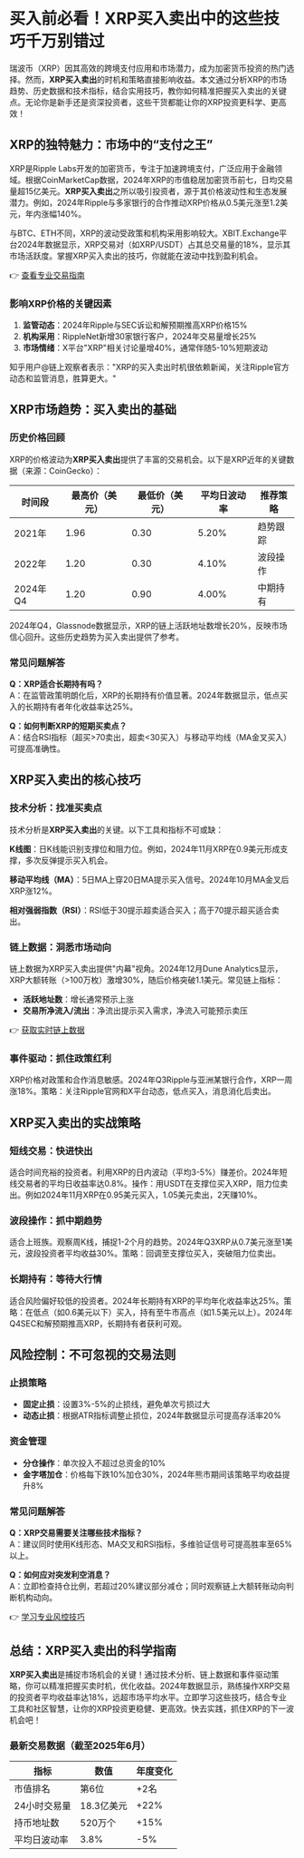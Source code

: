 # 买入前必看！XRP买入卖出中的这些技巧千万别错过

瑞波币（XRP）因其高效的跨境支付应用和市场潜力，成为加密货币投资的热门选择。然而，**XRP买入卖出**的时机和策略直接影响收益。本文通过分析XRP的市场趋势、历史数据和技术指标，结合实用技巧，教你如何精准把握买入卖出的关键点。无论你是新手还是资深投资者，这些干货都能让你的XRP投资更科学、更高效！

## XRP的独特魅力：市场中的“支付之王”

XRP是Ripple Labs开发的加密货币，专注于加速跨境支付，广泛应用于金融领域。根据CoinMarketCap数据，2024年XRP的市值稳居加密货币前七，日均交易量超15亿美元。**XRP买入卖出**之所以吸引投资者，源于其价格波动性和生态发展潜力。例如，2024年Ripple与多家银行的合作推动XRP价格从0.5美元涨至1.2美元，年内涨幅140%。

与BTC、ETH不同，XRP的波动受政策和机构采用影响较大。XBIT.Exchange平台2024年数据显示，XRP交易对（如XRP/USDT）占其总交易量的18%，显示其市场活跃度。掌握XRP买入卖出的技巧，你就能在波动中找到盈利机会。

👉 [查看专业交易指南](https://bit.ly/okx_welcome)

### 影响XRP价格的关键因素

1. **监管动态**：2024年Ripple与SEC诉讼和解预期推高XRP价格15%  
2. **机构采用**：RippleNet新增30家银行客户，2024年交易量增长25%  
3. **市场情绪**：X平台"XRP"相关讨论量增40%，通常伴随5-10%短期波动

知乎用户@链上观察者表示："XRP的买入卖出时机很依赖新闻，关注Ripple官方动态和监管消息，胜算更大。"

## XRP市场趋势：买入卖出的基础

### 历史价格回顾

XRP的价格波动为**XRP买入卖出**提供了丰富的交易机会。以下是XRP近年的关键数据（来源：CoinGecko）：

| 时间段    | 最高价（美元） | 最低价（美元） | 平均日波动率 | 推荐策略   |
|-----------|----------------|----------------|--------------|------------|
| 2021年    | 1.96           | 0.30           | 5.20%        | 趋势跟踪   |
| 2022年    | 1.20           | 0.30           | 4.10%        | 波段操作   |
| 2024年Q4  | 1.20           | 0.90           | 4.00%        | 中期持有   |

2024年Q4，Glassnode数据显示，XRP的链上活跃地址数增长20%，反映市场信心回升。这些历史趋势为买入卖出提供了参考。

### 常见问题解答

**Q：XRP适合长期持有吗？**  
A：在监管政策明朗化后，XRP的长期持有价值显著。2024年数据显示，低点买入的长期持有者年化收益率达25%。

**Q：如何判断XRP的短期买卖点？**  
A：结合RSI指标（超买>70卖出，超卖<30买入）与移动平均线（MA金叉买入）可提高准确性。

## XRP买入卖出的核心技巧

### 技术分析：找准买卖点

技术分析是**XRP买入卖出**的关键。以下工具和指标不可或缺：

**K线图**：日K线能识别支撑位和阻力位。例如，2024年11月XRP在0.9美元形成支撑，多次反弹提示买入机会。

**移动平均线（MA）**：5日MA上穿20日MA提示买入信号。2024年10月MA金叉后XRP涨12%。

**相对强弱指数（RSI）**：RSI低于30提示超卖适合买入；高于70提示超买适合卖出。

### 链上数据：洞悉市场动向

链上数据为XRP买入卖出提供"内幕"视角。2024年12月Dune Analytics显示，XRP大额转账（>100万枚）激增30%，随后价格突破1.1美元。常见链上指标：

- **活跃地址数**：增长通常预示上涨
- **交易所净流入/流出**：净流出提示买入需求，净流入可能预示卖压

👉 [获取实时链上数据](https://bit.ly/okx_welcome)

### 事件驱动：抓住政策红利

XRP价格对政策和合作消息敏感。2024年Q3Ripple与亚洲某银行合作，XRP一周涨18%。策略：关注Ripple官网和X平台动态，低点买入，消息消化后卖出。

## XRP买入卖出的实战策略

### 短线交易：快进快出

适合时间充裕的投资者。利用XRP的日内波动（平均3-5%）赚差价。2024年短线交易者的平均日收益率达0.8%。操作：用USDT在支撑位买入XRP，阻力位卖出。例如2024年11月XRP在0.95美元买入，1.05美元卖出，2天赚10%。

### 波段操作：抓中期趋势

适合上班族。观察周K线，捕捉1-2个月的趋势。2024年Q3XRP从0.7美元涨至1美元，波段投资者平均收益30%。策略：回调至支撑位买入，突破阻力位卖出。

### 长期持有：等待大行情

适合风险偏好较低的投资者。2024年长期持有XRP的平均年化收益率达25%。策略：在低点（如0.6美元以下）买入，持有至牛市高点（如1.5美元以上）。2024年Q4SEC和解预期推高XRP，长期持有者获利可观。

## 风险控制：不可忽视的交易法则

### 止损策略

- **固定止损**：设置3%-5%的止损线，避免单次亏损过大  
- **动态止损**：根据ATR指标调整止损位，2024年数据显示可提高存活率20%  

### 资金管理

- **分仓操作**：单次投入不超过总资金的10%  
- **金字塔加仓**：价格每下跌10%加仓30%，2024年熊市期间该策略平均收益提升8%

### 常见问题解答

**Q：XRP交易需要关注哪些技术指标？**  
A：建议同时使用K线形态、MA交叉和RSI指标，多维验证信号可提高胜率至65%以上。

**Q：如何应对突发利空消息？**  
A：立即检查持仓比例，若超过20%建议部分减仓；同时观察链上大额转账动向判断机构动向。

👉 [学习专业风控技巧](https://bit.ly/okx_welcome)

## 总结：XRP买入卖出的科学指南

**XRP买入卖出**是捕捉市场机会的关键！通过技术分析、链上数据和事件驱动策略，你可以精准把握买卖时机，优化收益。2024年数据显示，熟练操作XRP交易的投资者平均收益率达18%，远超市场平均水平。立即学习这些技巧，结合专业工具和社区智慧，让你的XRP投资更稳健、更高效。快去实践，抓住XRP的下一波机会吧！

### 最新交易数据（截至2025年6月）

| 指标                | 数值             | 年度变化  |
|---------------------|------------------|-----------|
| 市值排名            | 第6位            | +2名      |
| 24小时交易量        | 18.3亿美元       | +22%      |
| 持币地址数          | 520万个          | +15%      |
| 平均日波动率        | 3.8%             | -5%       |